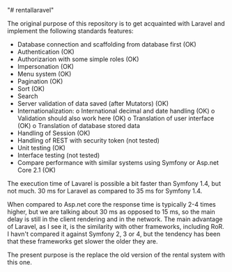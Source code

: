 "# rentallaravel" 

The original purpose of this repository is to get acquainted with Laravel and implement the following standards features:

- Database connection and scaffolding from database first (OK)
- Authentication (OK)
- Authorizarion with some simple roles (OK)
- Impersonation (OK)
- Menu system (OK)
- Pagination (OK)
- Sort (OK)
- Search
- Server validation of data saved (after Mutators)  (OK)
- Internationalization:
  o International decimal and date handling  (OK)
  o Validation should also work here (OK)
  o Translation of user interface (OK)
  o Translation of database stored data
- Handling of Session (OK)
- Handling of REST with security token (not tested)
- Unit testing (OK)
- Interface testing (not tested)
- Compare performance with similar systems using Symfony or Asp.net Core 2.1 (OK)

The execution time of Lavarel is possible a bit faster than Symfony 1.4, but not much. 30 ms for Laravel as compared to 35 ms for Symfony 1.4.

When compared to Asp.net core the response time is typically 2-4 times higher, but we are talking about 30 ms as opposed to 15 ms, so the main delay is still in the client rendering and in the network. The main advantage of Laravel, as I see it, is the similarity with other frameworks, including RoR. I havn't compared it against Symfony 2, 3 or 4, but the tendency has been that these frameworks get slower the older they are.

The present purpose is the replace the old version of the rental system with this one.

